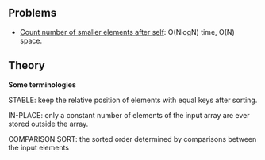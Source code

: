 ## Problems
- [Count number of smaller elements after self](https://leetcode.com/problems/count-of-smaller-numbers-after-self/discuss/445769/merge-sort-CLEAR-simple-EXPLANATION-with-EXAMPLES-O(n-lg-n)): O(NlogN) time, O(N) space.

## Theory

**Some terminologies**

STABLE: keep the relative position of elements with equal keys after sorting.

IN-PLACE: only a constant number of elements of the input array are ever stored outside the array.

COMPARISON SORT: the sorted order determined by comparisons between the input elements
